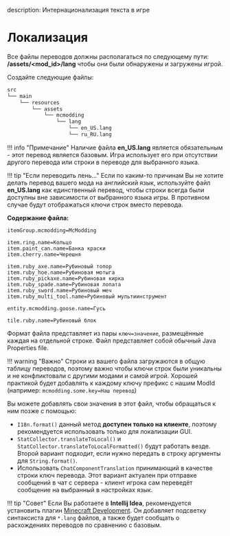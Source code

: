 description: Интернационализация текста в игре

# Локализация

Все файлы переводов должны располагаться по следующему пути: **/assets/<mod_id\>/lang** чтобы они были обнаружены и загружены игрой.

Создайте следующие файлы:

```md
src    
└── main
    └── resources
        └── assets
            └── mcmodding
                └── lang
                    └── en_US.lang
                    └── ru_RU.lang
```

!!! info "Примечание"
Наличие файла **en_US.lang** является обязательным - этот перевод является базовым. Игра использует его при отсутствии другого перевода или строки в переводе для выбранного языка.

!!! tip "Если переводить лень..."
Если по каким-то причинам Вы не хотите делать перевод вашего мода на английский язык, используйте файл **en_US.lang** как единственный перевод, чтобы строки всегда были доступны вне зависимости от выбранного языка игры. В противном случае будут отображаться ключи строк вместо перевода.

**Содержание файла:**

```properties
itemGroup.mcmodding=McModding

item.ring.name=Кольцо
item.paint_can.name=Банка краски
item.cherry.name=Черешня

item.ruby_axe.name=Рубиновый топор
item.ruby_hoe.name=Рубиновая мотыга
item.ruby_pickaxe.name=Рубиновая кирка
item.ruby_spade.name=Рубиновая лопата
item.ruby_sword.name=Рубиновый меч
item.ruby_multi_tool.name=Рубиновый мультиинструмент

entity.mcmodding.goose.name=Гусь

tile.ruby.name=Рубиновый блок
```

Формат файла представляет из пары `ключ=значение`, размещённые каждая на отдельной строке. Файл представляет собой обычный Java Properties file.

!!! warning "Важно"
Строки из вашего файла загружаются в общую таблицу переводов, поэтому важно чтобы ключи строк были уникальны и не конфликтовали с другими модами и самой игрой. Хорошей практикой будет добавлять к каждому ключу префикс с нашим ModId (например: `mcmodding.some.key=Наш перевод`)

Вы можете добавлять свои значения в этот файл, чтобы обращаться к ним позже с помощью:

* `I18n.format()` данный метод **доступен только на клиенте**, поэтому рекомендуется использовать только для локализации GUI.
* `StatCollector.translateToLocal()` и `StatCollector.translateToLocalFormatted()` будут работать везде. Второй вариант подходит, если нужно передать в строку аргументы для `String.format()`.
* Использовать `ChatComponentTranslation` принимающий в качестве строки ключ перевода. Этот вариант актуален при отправке сообщений в чат с сервера - клиент игрока сам переведёт сообщение на выбранный в настройках язык.

!!! tip "Совет"
Если Вы работаете в **Intellij Idea**, рекомендуется установить плагин [Minecraft Development](https://plugins.jetbrains.com/plugin/8327-minecraft-development). Он добавляет подсветку синтаксиста для `*.lang` файлов, а также будет сообщать о расхождениях переводов по сравнению с базовым.
